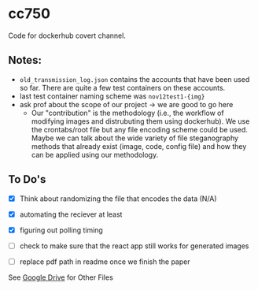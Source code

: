 # cc750
Code for dockerhub covert channel.

## Notes:
- `old_transmission_log.json` contains the accounts that have been used so far. There are quite a few test containers on these accounts.
- last test container naming scheme was `nov12test1-{img}`
- ask prof about the scope of our project -> we are good to go here
    - Our "contribution" is the methodology (i.e., the workflow of modifying images and distrubuting them using dockerhub). We use the crontabs/root file but any file encoding scheme could be used. Maybe we can talk about the wide variety of file steganography methods that already exist (image, code, config file) and how they can be applied using our methodology.

## To Do's
- [x] Think about randomizing the file that encodes the data (N/A)
- [x] automating the reciever at least
- [x] figuring out polling timing
- [ ] check to make sure that the react app still works for generated images
- [ ] replace pdf path in readme once we finish the paper


See [Google Drive](https://drive.google.com/drive/u/1/folders/0AN4LDkZ6pJVnUk9PVA) for Other Files 
